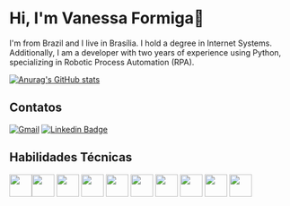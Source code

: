 # Hi, I'm Vanessa Formiga👋

I'm from Brazil and I live in Brasília. I hold a degree in Internet Systems. Additionally, I am a developer with two years of experience using Python, specializing in Robotic Process Automation (RPA). 

[![Anurag's GitHub stats](https://github-readme-stats.vercel.app/api?username=vanessaformiga&show_icons=true&theme=radical)](https://github.com/anuraghazra/github-readme-stats)

## Contatos

<div>
 
  <a href="mailto:vanessaformiga21@gmail.com"><img src="https://img.shields.io/badge/Gmail-D14836?style=for-the-badge&logo=gmail&logoColor=white" alt="Gmail" /></a> 
  [![Linkedin Badge](https://img.shields.io/badge/LinkedIn-0077B5?style=for-the-badge&logo=linkedin&logoColor=white&link=https://www.linkedin.com/in/vanessaformiga/)](https://www.linkedin.com/in/vanessaformiga/) 

</div>



## Habilidades Técnicas
<img width ='40px' align='center' src ='https://raw.githubusercontent.com/rahulbanerjee26/githubAboutMeGenerator/main/icons/html.svg'><img width ='40px' align='center' src ='https://raw.githubusercontent.com/rahulbanerjee26/githubAboutMeGenerator/main/icons/css.svg'> <img width ='40px' align='center' src ='https://raw.githubusercontent.com/rahulbanerjee26/githubAboutMeGenerator/main/icons/javascript.svg'> <img width ='40px' align='center' src ='https://raw.githubusercontent.com/rahulbanerjee26/githubAboutMeGenerator/main/icons/reactjs.svg'> <img width ='40px' align='center' src ='https://raw.githubusercontent.com/rahulbanerjee26/githubAboutMeGenerator/main/icons/nodejs.svg'> <img width ='40px' align='center' src ='https://raw.githubusercontent.com/rahulbanerjee26/githubAboutMeGenerator/main/icons/git.svg' > <img width ='40px' align='center' src
='https://raw.githubusercontent.com/rahulbanerjee26/githubAboutMeGenerator/main/icons/python.svg'>  <img width ='40px' align='center' src
='https://raw.githubusercontent.com/rahulbanerjee26/githubAboutMeGenerator/main/icons/docker.svg' > <img width ='40px' align='center' src
='https://raw.githubusercontent.com/rahulbanerjee26/githubAboutMeGenerator/main/icons/postman.svg'> <img width ='40px' align='center' src
='https://raw.githubusercontent.com/rahulbanerjee26/githubAboutMeGenerator/main/icons/flask.svg'> 






